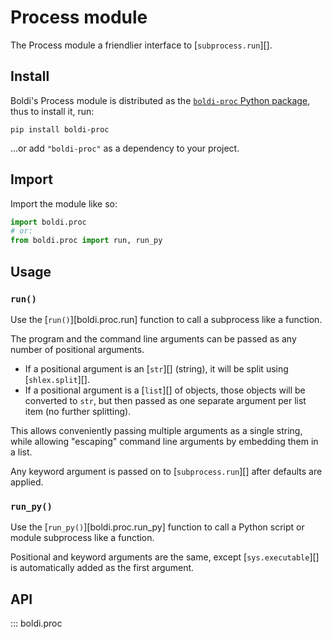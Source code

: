 # Process module

The Process module a friendlier interface to [`subprocess.run`][].

## Install

Boldi's Process module is distributed as the
[`boldi-proc` Python package](https://pypi.org/project/boldi-proc/),
thus to install it, run:

```shell
pip install boldi-proc
```

...or add `"boldi-proc"` as a dependency to your project.

## Import

Import the module like so:

```py
import boldi.proc
# or:
from boldi.proc import run, run_py
```

## Usage

### `run()`

Use the [`run()`][boldi.proc.run] function to call a subprocess like a function.

The program and the command line arguments can be passed as any number of positional arguments.

* If a positional argument is an [`str`][] (string), it will be split using [`shlex.split`][].
* If a positional argument is a [`list`][] of objects, those objects will be converted to `str`,
  but then passed as one separate argument per list item (no further splitting).

This allows conveniently passing multiple arguments as a single string,
while allowing "escaping" command line arguments by embedding them in a list.

Any keyword argument is passed on to [`subprocess.run`][] after defaults are applied.

### `run_py()`

Use the [`run_py()`][boldi.proc.run_py] function to call a Python script or module subprocess like a function.

Positional and keyword arguments are the same, except [`sys.executable`][] is automatically added as the first argument.

## API

::: boldi.proc
